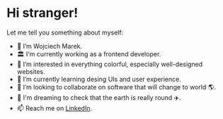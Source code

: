# Hi stranger!
Let me tell you something about myself:
- 👋 I’m Wojciech Marek.
- 🏛️ I'm currently working as a frontend developer.
- 👀 I’m interested in everything colorful, especially well-designed websites.
- 🌱 I’m currently learning desing UIs and user experience.
- 💞️ I’m looking to collaborate on software that will change to world 🌎.
- 🙈 I'm dreaming to check that the earth is really round ✈️.
- 📫 Reach me on [LinkedIn](https://www.linkedin.com/in/wojciech-marek/).

<!---
wojciechmarek/wojciechmarek is a ✨ special ✨ repository because its `README.md` (this file) appears on your GitHub profile.
You can click the Preview link to take a look at your changes.
--->
